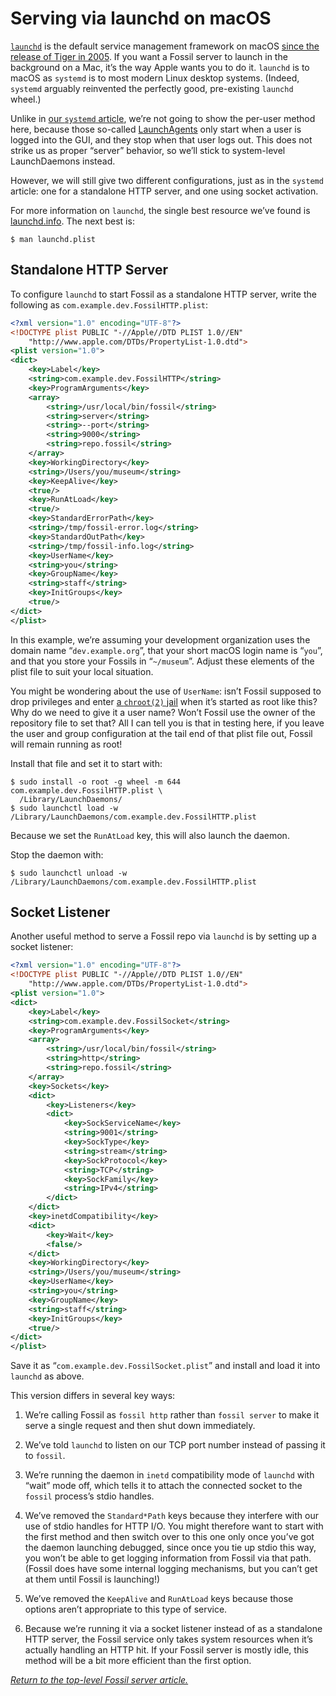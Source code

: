 # Serving via launchd on macOS

[`launchd`][ldhome] is the default service management framework on macOS
[since the release of Tiger in 2005][wpa]. If you want a Fossil server
to launch in the background on a Mac, it’s the way Apple wants you to do
it. `launchd` is to macOS as `systemd` is to most modern Linux desktop
systems. (Indeed, `systemd` arguably reinvented the perfectly good,
pre-existing `launchd` wheel.)

Unlike in [our `systemd` article](../debian/service.md), we’re not going
to show the per-user method here, because those so-called
[LaunchAgents][la] only start when a user is logged into the GUI, and
they stop when that user logs out. This does not strike us as proper
“server” behavior, so we’ll stick to system-level LaunchDaemons instead.

However, we will still give two different configurations, just as in the
`systemd` article: one for a standalone HTTP server, and one using
socket activation.

For more information on `launchd`, the single best resource we’ve found
is [launchd.info](https://launchd.info). The next best is:

    $ man launchd.plist

[la]:     http://www.grivet-tools.com/blog/2014/launchdaemons-vs-launchagents/
[ldhome]: https://developer.apple.com/library/archive/documentation/MacOSX/Conceptual/BPSystemStartup/Chapters/CreatingLaunchdJobs.html
[wpa]:    https://en.wikipedia.org/wiki/Launchd



## Standalone HTTP Server

To configure `launchd` to start Fossil as a standalone HTTP server,
write the following as `com.example.dev.FossilHTTP.plist`:

```xml
<?xml version="1.0" encoding="UTF-8"?>
<!DOCTYPE plist PUBLIC "-//Apple//DTD PLIST 1.0//EN"
    "http://www.apple.com/DTDs/PropertyList-1.0.dtd">
<plist version="1.0">
<dict>
    <key>Label</key>
    <string>com.example.dev.FossilHTTP</string>
    <key>ProgramArguments</key>
    <array>
        <string>/usr/local/bin/fossil</string>
        <string>server</string>
        <string>--port</string>
        <string>9000</string>
        <string>repo.fossil</string>
    </array>
    <key>WorkingDirectory</key>
    <string>/Users/you/museum</string>
    <key>KeepAlive</key>
    <true/>
    <key>RunAtLoad</key>
    <true/>
    <key>StandardErrorPath</key>
    <string>/tmp/fossil-error.log</string>
    <key>StandardOutPath</key>
    <string>/tmp/fossil-info.log</string>
    <key>UserName</key>
    <string>you</string>
    <key>GroupName</key>
    <string>staff</string>
    <key>InitGroups</key>
    <true/>
</dict>
</plist>
```

In this example, we’re assuming your development organization uses the
domain name “`dev.example.org`”, that your short macOS login name is
“`you`”, and that you store your Fossils in “`~/museum`”. Adjust these
elements of the plist file to suit your local situation.

You might be wondering about the use of `UserName`: isn’t Fossil
supposed to drop privileges and enter [a `chroot(2)`
jail](../../chroot.md) when it’s started as root like this? Why do we
need to give it a user name? Won’t Fossil use the owner of the
repository file to set that? All I can tell you is that in testing here,
if you leave the user and group configuration at the tail end of that
plist file out, Fossil will remain running as root!

Install that file and set it to start with:

    $ sudo install -o root -g wheel -m 644 com.example.dev.FossilHTTP.plist \
      /Library/LaunchDaemons/
    $ sudo launchctl load -w /Library/LaunchDaemons/com.example.dev.FossilHTTP.plist

Because we set the `RunAtLoad` key, this will also launch the daemon.

Stop the daemon with:

    $ sudo launchctl unload -w /Library/LaunchDaemons/com.example.dev.FossilHTTP.plist


## Socket Listener

Another useful method to serve a Fossil repo via `launchd` is by setting
up a socket listener:

```xml
<?xml version="1.0" encoding="UTF-8"?>
<!DOCTYPE plist PUBLIC "-//Apple//DTD PLIST 1.0//EN"
    "http://www.apple.com/DTDs/PropertyList-1.0.dtd">
<plist version="1.0">
<dict>
    <key>Label</key>
    <string>com.example.dev.FossilSocket</string>
    <key>ProgramArguments</key>
    <array>
        <string>/usr/local/bin/fossil</string>
        <string>http</string>
        <string>repo.fossil</string>
    </array>
    <key>Sockets</key>
    <dict>
        <key>Listeners</key>
        <dict>
            <key>SockServiceName</key>
            <string>9001</string>
            <key>SockType</key>
            <string>stream</string>
            <key>SockProtocol</key>
            <string>TCP</string>
            <key>SockFamily</key>
            <string>IPv4</string>
        </dict>
    </dict>
    <key>inetdCompatibility</key>
    <dict>
        <key>Wait</key>
        <false/>
    </dict>
    <key>WorkingDirectory</key>
    <string>/Users/you/museum</string>
    <key>UserName</key>
    <string>you</string>
    <key>GroupName</key>
    <string>staff</string>
    <key>InitGroups</key>
    <true/>
</dict>
</plist>
```

Save it as “`com.example.dev.FossilSocket.plist`” and install and load
it into `launchd` as above.

This version differs in several key ways:

1.  We’re calling Fossil as `fossil http` rather than `fossil server` to
    make it serve a single request and then shut down immediately.

2.  We’ve told `launchd` to listen on our TCP port number instead of
    passing it to `fossil`.

3.  We’re running the daemon in `inetd` compatibility mode of `launchd`
    with “wait” mode off, which tells it to attach the connected socket
    to the `fossil` process’s stdio handles.

4.  We’ve removed the `Standard*Path` keys because they interfere with
    our use of stdio handles for HTTP I/O. You might therefore want to
    start with the first method and then switch over to this one only
    once you’ve got the daemon launching debugged, since once you tie up
    stdio this way, you won’t be able to get logging information from
    Fossil via that path. (Fossil does have some internal logging
    mechanisms, but you can’t get at them until Fossil is launching!)

5.  We’ve removed the `KeepAlive` and `RunAtLoad` keys because those
    options aren’t appropriate to this type of service.

6.  Because we’re running it via a socket listener instead of as a
    standalone HTTP server, the Fossil service only takes system
    resources when it’s actually handling an HTTP hit.  If your Fossil
    server is mostly idle, this method will be a bit more efficient than
    the first option.


*[Return to the top-level Fossil server article.](../)*
